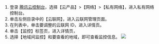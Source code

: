 1. 登录 [腾讯云控制台](https://console.cloud.tencent.com/)，选择【云产品】>【网络】>【私有网络】，进入私有网络控制台。
2. 单击左侧目录中的【云联网】，进入云联网管理页面。
3. 在列表中，单击要调整的云联网 ID，进入详情页。
4. 单击【监控】标签页，进入详情页，
5. 选择【地域间监控】和要查看的地域，即可查看监控信息。
![](https://main.qcloudimg.com/raw/4e91ea8525d990870462a5299a594cf3.png)
